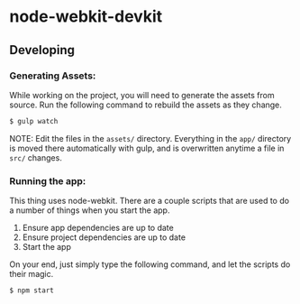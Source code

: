 node-webkit-devkit
==========

## Developing

### Generating Assets:

While working on the project, you will need to generate the assets from source. Run the following command to rebuild the assets as they change.

```bash
$ gulp watch
```

NOTE: Edit the files in the `assets/` directory. Everything in the `app/` directory is moved there automatically with gulp, and is overwritten anytime a file in `src/` changes.

### Running the app:

This thing uses node-webkit. There are a couple scripts that are used to do a number of things when you start the app.

1. Ensure app dependencies are up to date
2. Ensure project dependencies are up to date
3. Start the app

On your end, just simply type the following command, and let the scripts do their magic.

```bash
$ npm start
```

